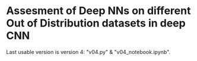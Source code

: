 # Assesment of Deep NNs on different Out of Distribution datasets in deep CNN

Last usable version is version 4: "v04.py" & "v04_notebook.ipynb".
